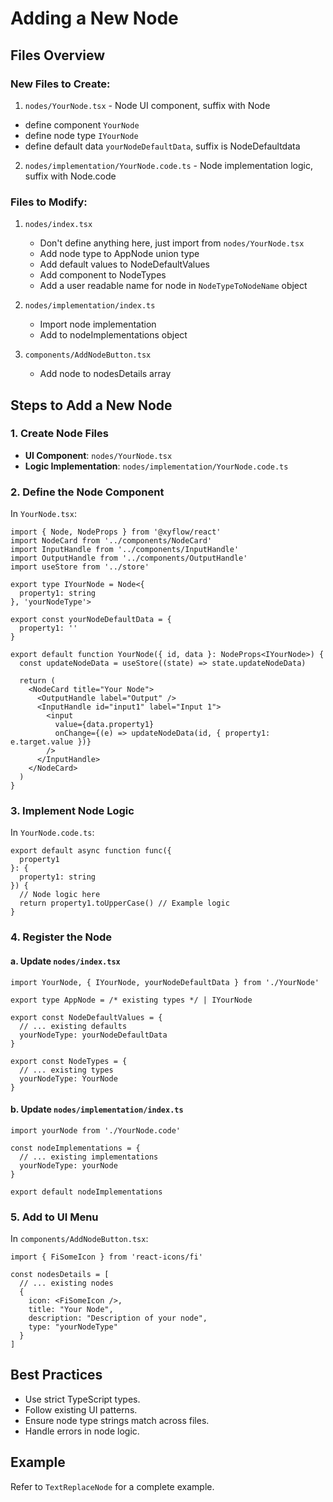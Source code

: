 # Adding a New Node

## Files Overview

### New Files to Create:
1. `nodes/YourNode.tsx` - Node UI component, suffix with Node
  - define component `YourNode`
  - define node type `IYourNode`
  - define default data `yourNodeDefaultData`, suffix is NodeDefaultdata
2. `nodes/implementation/YourNode.code.ts` - Node implementation logic, suffix with Node.code

### Files to Modify:
1. `nodes/index.tsx`
   - Don't define anything here, just import from `nodes/YourNode.tsx`
   - Add node type to AppNode union type
   - Add default values to NodeDefaultValues
   - Add component to NodeTypes
   - Add a user readable name for node in `NodeTypeToNodeName` object

2. `nodes/implementation/index.ts`
   - Import node implementation
   - Add to nodeImplementations object

3. `components/AddNodeButton.tsx`
   - Add node to nodesDetails array

Steps to Add a New Node
-----------------------

### 1\. Create Node Files

*   **UI Component**: `nodes/YourNode.tsx`
*   **Logic Implementation**: `nodes/implementation/YourNode.code.ts`

### 2\. Define the Node Component

In `YourNode.tsx`:

    
    import { Node, NodeProps } from '@xyflow/react'
    import NodeCard from '../components/NodeCard'
    import InputHandle from '../components/InputHandle'
    import OutputHandle from '../components/OutputHandle'
    import useStore from '../store'
    
    export type IYourNode = Node<{
      property1: string
    }, 'yourNodeType'>
    
    export const yourNodeDefaultData = {
      property1: ''
    }
    
    export default function YourNode({ id, data }: NodeProps<IYourNode>) {
      const updateNodeData = useStore((state) => state.updateNodeData)
    
      return (
        <NodeCard title="Your Node">
          <OutputHandle label="Output" />
          <InputHandle id="input1" label="Input 1">
            <input
              value={data.property1}
              onChange={(e) => updateNodeData(id, { property1: e.target.value })}
            />
          </InputHandle>
        </NodeCard>
      )
    }
    

### 3\. Implement Node Logic

In `YourNode.code.ts`:

    
    export default async function func({
      property1
    }: {
      property1: string
    }) {
      // Node logic here
      return property1.toUpperCase() // Example logic
    }
    

### 4\. Register the Node

#### a. Update `nodes/index.tsx`

    
    import YourNode, { IYourNode, yourNodeDefaultData } from './YourNode'
    
    export type AppNode = /* existing types */ | IYourNode
    
    export const NodeDefaultValues = {
      // ... existing defaults
      yourNodeType: yourNodeDefaultData
    }
    
    export const NodeTypes = {
      // ... existing types
      yourNodeType: YourNode
    }
    

#### b. Update `nodes/implementation/index.ts`

    
    import yourNode from './YourNode.code'
    
    const nodeImplementations = {
      // ... existing implementations
      yourNodeType: yourNode
    }
    
    export default nodeImplementations
    

### 5\. Add to UI Menu

In `components/AddNodeButton.tsx`:

    
    import { FiSomeIcon } from 'react-icons/fi'
    
    const nodesDetails = [
      // ... existing nodes
      {
        icon: <FiSomeIcon />,
        title: "Your Node",
        description: "Description of your node",
        type: "yourNodeType"
      }
    ]
    

Best Practices
--------------

*   Use strict TypeScript types.
*   Follow existing UI patterns.
*   Ensure node type strings match across files.
*   Handle errors in node logic.

Example
-------

Refer to `TextReplaceNode` for a complete example.